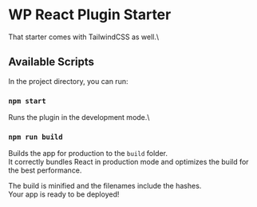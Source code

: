 # WP React Plugin Starter

That starter comes with TailwindCSS as well.\

## Available Scripts

In the project directory, you can run:

### `npm start`

Runs the plugin in the development mode.\

### `npm run build`

Builds the app for production to the `build` folder.\
It correctly bundles React in production mode and optimizes the build for the best performance.

The build is minified and the filenames include the hashes.\
Your app is ready to be deployed!
